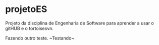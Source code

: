 # projetoES
Projeto da disciplina de Engenharia de Software para aprender a usar o gitHUB e o tortoisesvn.

Fazendo outro teste.
~Testando~
